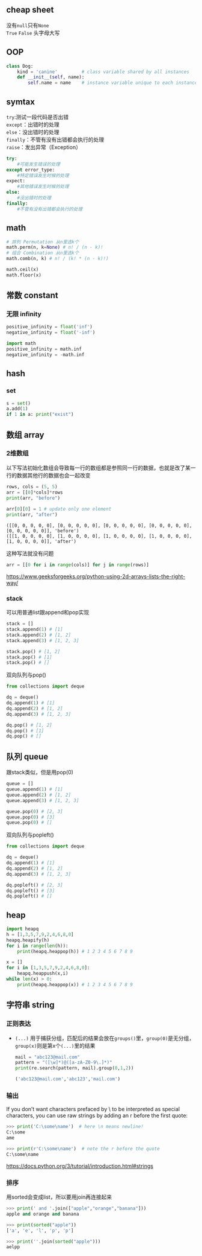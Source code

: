 ## cheap sheet
没有`null`只有`None`   
`True` `False` 头字母大写  

## OOP
```python
class Dog:
    kind = 'canine'         # class variable shared by all instances
    def __init__(self, name):
        self.name = name    # instance variable unique to each instance
```

## symtax  
`try`:测试一段代码是否出错    
`except`：出错时的处理  
`else`：没出错时的处理  
`finally`：不管有没有出错都会执行的处理  
`raise`：发出异常（Exception）  
```python
try: 
    #可能发生错误的处理
except error_type:
    #特定错误发生时候的处理
expect:
    #其他错误发生时候的处理
else:
    #没出错时的处理
finally:
    #不管有没有出错都会执行的处理 
```

## math
```python
# 排列 Permutation 从n里选k个
math.perm(n, k=None) # n! / (n - k)!
# 组合 Combination 从n里选k个
math.comb(n, k) # n! / (k! * (n - k)!)

math.ceil(x)
math.floor(x)
```

## 常数 constant
### 无限 infinity
```python
positive_infinity = float('inf')
negative_infinity = float('-inf')

import math
positive_infinity = math.inf
negative_infinity = -math.inf
```

## hash
### set
```python
s = set()
a.add(1)
if 1 in a: print("exist")
```

## 数组 array
### 2维数组
以下写法初始化数组会导致每一行的数组都是参照同一行的数据，也就是改了某一行的数据其他行的数据也会一起改变  
```python
rows, cols = (5, 5)
arr = [[0]*cols]*rows
print(arr, "before")
 
arr[0][0] = 1 # update only one element
print(arr, "after")
```
```
([[0, 0, 0, 0, 0], [0, 0, 0, 0, 0], [0, 0, 0, 0, 0], [0, 0, 0, 0, 0], [0, 0, 0, 0, 0]], 'before')
([[1, 0, 0, 0, 0], [1, 0, 0, 0, 0], [1, 0, 0, 0, 0], [1, 0, 0, 0, 0], [1, 0, 0, 0, 0]], 'after')
```
这种写法就没有问题  
```python
arr = [[0 for i in range(cols)] for j in range(rows)]
```
https://www.geeksforgeeks.org/python-using-2d-arrays-lists-the-right-way/  

### stack
可以用普通list跟append和pop实现   
```python
stack = []
stack.append(1) # [1]
stack.append(2) # [1, 2]
stack.append(3) # [1, 2, 3]

stack.pop() # [1, 2]  
stack.pop() # [1]
stack.pop() # []
```
双向队列与pop()  
```python
from collections import deque

dq = deque()
dq.append(1) # [1]
dq.append(2) # [1, 2]
dq.append(3) # [1, 2, 3]

dq.pop() # [1, 2]  
dq.pop() # [1]
dq.pop() # []
```
## 队列 queue
跟stack类似，但是用pop(0)  
```python
queue = []
queue.append(1) # [1]
queue.append(2) # [1, 2]
queue.append(3) # [1, 2, 3]

queue.pop(0) # [2, 3]  
queue.pop(0) # [3]
queue.pop(0) # []
```
双向队列与popleft()  
```python
from collections import deque

dq = deque()
dq.append(1) # [1]
dq.append(2) # [1, 2]
dq.append(3) # [1, 2, 3]

dq.popleft() # [2, 3]  
dq.popleft() # [3]
dq.popleft() # []
```

## heap
```python
import heapq
h = [1,3,5,7,9,2,4,6,8,0]
heapq.heapify(h)
for i in range(len(h)):
    print(heapq.heappop(h)) # 1 2 3 4 5 6 7 8 9

x = []
for i in [1,3,5,7,9,2,4,6,8,0]:
    heapq.heappush(x,i)
while len(x) > 0:
    print(heapq.heappop(x)) # 1 2 3 4 5 6 7 8 9
```

## 字符串 string
### 正则表达
- `(...)`
  用于捕获分组，匹配后的结果会放在`groups()`里，`group(0)`是无分组，`group(x)`则是第x个`(...)`里的结果  
  ```python
  mail = "abc123@mail.com"
  pattern = "([\w]*)@([a-zA-Z0-9\.]*)"
  print(re.search(pattern, mail).group(0,1,2))

  ('abc123@mail.com','abc123','mail.com')
  ```
  
### 输出
If you don’t want characters prefaced by \ to be interpreted as special characters, you can use raw strings by adding an r before the first quote:  
```python
>>> print('C:\some\name')  # here \n means newline!
C:\some
ame

>>> print(r'C:\some\name')  # note the r before the quote
C:\some\name
```
https://docs.python.org/3/tutorial/introduction.html#strings  

### 排序
用sorted会变成list，所以要用join再连接起来
```python
>>> print(' and '.join(["apple","orange","banana"]))
apple and orange and banana

>>> print(sorted("apple"))
['a', 'e', 'l', 'p', 'p']

>>> print(''.join(sorted("apple")))
aelpp
```
